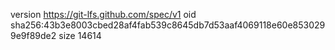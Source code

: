 version https://git-lfs.github.com/spec/v1
oid sha256:43b3e8003cbed28af4fab539c8645db7d53aaf4069118e60e8530299e9f89de2
size 14614
